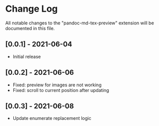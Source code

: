 # Change Log

All notable changes to the "pandoc-md-tex-preview" extension will be documented in this file.

## [0.0.1] - 2021-06-04

- Initial release

## [0.0.2] - 2021-06-06

- Fixed: preview for images are not working
- Fixed: scroll to current position after updating

## [0.0.3] - 2021-06-08

- Update enumerate replacement logic